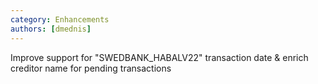 ```yaml
---
category: Enhancements
authors: [dmednis]
---
```


Improve support for "SWEDBANK_HABALV22" transaction date & enrich creditor name for pending transactions